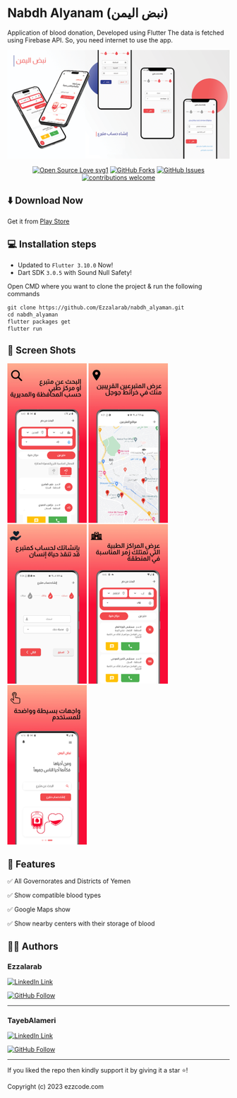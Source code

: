 # Nabdh Alyanam (نبض اليمن)

Application of blood donation, Developed using Flutter
The data is fetched using Firebase API. So, you need internet to use the app.

<img src="https://github.com/Ezzalarab/nabdh_alyaman/blob/master/screenshots/main_view.png">

<div align="center">

[![Open Source Love svg1](https://badges.frapsoft.com/os/v1/open-source.svg?v=103)](#)
[![GitHub Forks](https://img.shields.io/github/forks/saadhaxxan/Car_Game_Python_Pygame.svg?style=social&label=Fork&maxAge=2592000)](https://github.com/m-hamzashakeel/The_Holy_Quran_App/fork)
[![GitHub Issues](https://img.shields.io/github/issues/saadhaxxan/Car_Game_Python_Pygame.svg?style=flat&label=Issues&maxAge=2592000)](https://github.com/m-hamzashakeel/The_Holy_Quran_App/issues)
[![contributions welcome](https://img.shields.io/badge/contributions-welcome-brightgreen.svg?style=flat&label=Contributions&colorA=red&colorB=black	)](#)

</div>

## ⬇️ Download Now

Get it from <a href="https://play.google.com/store/apps/details?id=com.ezzcode.nabdh_alyaman">Play Store</a>

## 💻 Installation steps

- Updated to `Flutter 3.10.0` Now!
- Dart SDK `3.0.5` with Sound Null Safety!

Open CMD where you want to clone the project & run the following commands

```
git clone https://github.com/Ezzalarab/nabdh_alyaman.git
cd nabdh_alyaman
flutter packages get
flutter run
```

## 📱 Screen Shots

<img src="https://github.com/Ezzalarab/nabdh_alyaman/blob/master/screenshots/image1.jpeg" width=180> <img src="https://github.com/Ezzalarab/nabdh_alyaman/blob/master/screenshots/image2.jpeg" width=180> <img src="https://github.com/Ezzalarab/nabdh_alyaman/blob/master/screenshots/image3.jpeg" width=180> <img src="https://github.com/Ezzalarab/nabdh_alyaman/blob/master/screenshots/image4.jpeg" width=180>
<img src="https://github.com/Ezzalarab/nabdh_alyaman/blob/master/screenshots/image5.jpeg" width=180>


## 🎯 Features

✅ All Governorates and Districts of Yemen

✅ Show compatible blood types

✅ Google Maps show

✅ Show nearby centers with their storage of blood


## 👨‍💻 Authors

### Ezzalarab
[![LinkedIn Link](https://img.shields.io/badge/Connect-Ezzalarab-blue.svg?logo=linkedin&longCache=true&style=social&label=Connect
)](https://www.linkedin.com/in/ezz-dev)

[![GitHub Follow](https://img.shields.io/badge/Connect-Ezzalarab-blue.svg?logo=Github&longCache=true&style=social&label=Follow)](https://github.com/Ezzalarab)

---

### TayebAlameri
[![LinkedIn Link](https://img.shields.io/badge/Connect-TayebAlameri-blue.svg?logo=linkedin&longCache=true&style=social&label=Connect
)](https://www.linkedin.com/in/altayeb-alameri)

[![GitHub Follow](https://img.shields.io/badge/Connect-TayebAlameri-blue.svg?logo=Github&longCache=true&style=social&label=Follow)](https://github.com/TayebAlameri)

---
If you liked the repo then kindly support it by giving it a star ⭐!

Copyright (c) 2023 ezzcode.com
